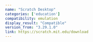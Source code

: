 ```yaml
---
name: "Scratch Desktop"
categories: ['education']
compatibility: emulation
display_result: "Compatible"
version_from: "3.29.1.0"
link: https://scratch.mit.edu/download
---
```


